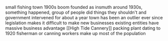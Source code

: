 small fishing town
1900s boom
founded as insmuth 
around 1930s, something happened, group of people did things they shouldn't and government intervened for about a year
town has been an outlier ever since 
legislation makes it difficult to make new businesses
existing entities have massive business advantage 
[[High Tide Cannery]] packing plant dating to 1920
fisherman or canning workers make up most of the population